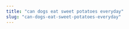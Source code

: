 ```yaml
---
title: "can dogs eat sweet potatoes everyday"
slug: "can-dogs-eat-sweet-potatoes-everyday"
---
```


